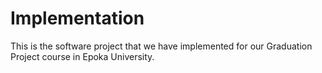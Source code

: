 # Implementation
This is the software project that we have implemented for our Graduation Project course in Epoka University.
